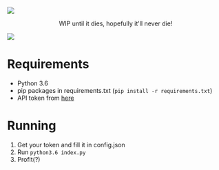 ![](https://lold.s-ul.eu/MqKR7DKI)

<center>WIP until it dies, hopefully it'll never die!</center>

[<img src="https://discordapp.com/widget?id=237379086970781698&theme=dark">](https://discord.gg/DCagZUP)

# Requirements

- Python 3.6
- pip packages in requirements.txt (`pip install -r requirements.txt`)
- API token from [here](https://discordapp.com/developers/applications)

# Running

1. Get your token and fill it in config.json
2. Run `python3.6 index.py`
3. Profit(?)
